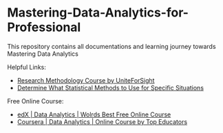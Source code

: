 # Mastering-Data-Analytics-for-Professional
This repository contains all documentations and learning journey towards Mastering Data Analytics

Helpful Links:
- [Research Methodology Course by UniteForSight](http://www.uniteforsight.org/research-methodology/module1)
- [Determine What Statistical Methods to Use for Specific Situations](https://onlinecourses.science.psu.edu/stat500/node/67/)

Free Online Course:
- [edX | Data Analytics | Wolrds Best Free Online Course](https://www.edx.org/course?search_query=data+analytics)
- [Coursera | Data Analytics | Online Course by Top Educators](https://www.coursera.org/courses?query=data%20analytics)
